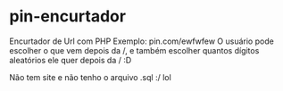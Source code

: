 # pin-encurtador
Encurtador de Url com PHP
Exemplo: pin.com/ewfwfew
O usuário pode escolher o que vem depois da /, e também escolher quantos dígitos aleatórios ele quer depois da / :D

Não tem site e não tenho o arquivo .sql :/ lol
